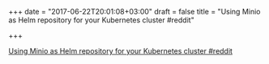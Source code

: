 +++
date = "2017-06-22T20:01:08+03:00"
draft = false
title = "Using Minio as Helm repository for your Kubernetes cluster  #reddit"

+++

<p><a href="https://t.co/WhS9SjhNPa">Using Minio as Helm repository for your Kubernetes cluster  #reddit</a></p>